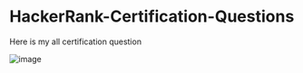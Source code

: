 # HackerRank-Certification-Questions
Here is my all certification question

![image](https://user-images.githubusercontent.com/92217305/220985484-434eae97-e8ce-4f30-9ee2-331828fcc3cc.png)

